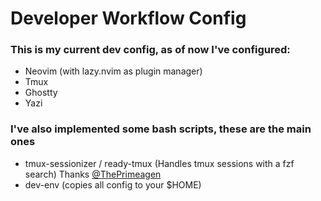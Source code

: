 # Developer Workflow Config
### This is my current dev config, as of now I've configured:
- Neovim (with lazy.nvim as plugin manager)
- Tmux
- Ghostty
- Yazi
### I've also implemented some bash scripts, these are the main ones
- tmux-sessionizer / ready-tmux (Handles tmux sessions with a fzf search) Thanks [@ThePrimeagen](https://github.com/ThePrimeagen)
- dev-env (copies all config to your $HOME)
